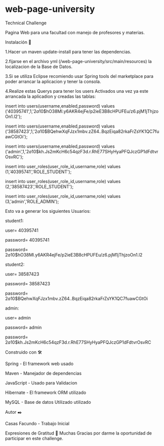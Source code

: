# web-page-university

Technical Challenge

Pagina Web para una facultad con manejo de profesores y materias.

Instalación 🔧

1.Hacer un maven update-install para tener las dependencias.

2.fijarse en el archivo yml (/web-page-university/src/main/resources) la localizacion de la Base de Datos.

3.Si se utiliza Eclipse recomiendo usar Spring tools del marketplace para poder arrancar la aplicacion y tener la consola.

4.Realize estas Querys para tener los users Activados una vez ya este arrancada la aplicadion y creadas las tablas:

insert into users(username,enabled,password)
values ('40395741',1,'$2a$10$hO38Ml.y6AKR4ejFe/p2ieE3B8cHPUFEu/z6.pjM1jThjzoOn1.l2');

insert into users(username,enabled,password)
values ('38587423',1,'$2a$10$BQehwXqFJzx1mbv.zZ64..BqzEiqa82rkaFrZsYK1QC7fuawCGtOi');

insert into users(username,enabled,password)
values ('admin',1,'$2a$10$kh.Js2mKcH6c54qzF3d.r.RhE77SHyHyaPFQJczGP1dFdtvrOsvRC');

insert into user_roles(user_role_id,username,role)
values (1,'40395741','ROLE_STUDENT');

insert into user_roles(user_role_id,username,role)
values (2,'38587423','ROLE_STUDENT');

insert into user_roles(user_role_id,username,role)
values (3,'admin','ROLE_ADMIN');

Esto va a generar los siguientes Usuarios:

student1:

user= 40395741

password= 40395741

password= $2a$10$hO38Ml.y6AKR4ejFe/p2ieE3B8cHPUFEu/z6.pjM1jThjzoOn1.l2

student2:

user= 38587423

password= 38587423

password= $2a$10$BQehwXqFJzx1mbv.zZ64..BqzEiqa82rkaFrZsYK1QC7fuawCGtOi

admin:

user= admin

password= admin

password= $2a$10$kh.Js2mKcH6c54qzF3d.r.RhE77SHyHyaPFQJczGP1dFdtvrOsvRC

Construido con 🛠️

Spring  - El framework web usado

Maven - Manejador de dependencias

JavaScript - Usado para Validacion

Hibernate - El framework ORM utilizado

MySQL - Base de datos Utilizado utilizado

Autor ✒️

Casas Facundo - Trabajo Inicial 

Expresiones de Gratitud 🎁
Muchas Gracias por darme la oportunidad de participar en este challenge.

